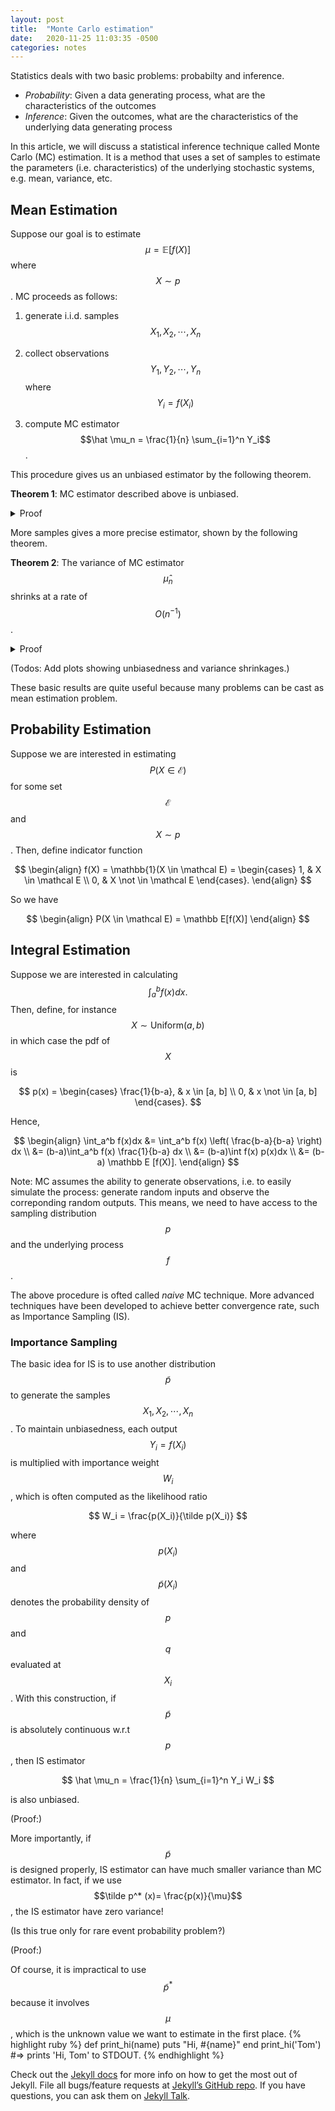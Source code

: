 ```yaml
---
layout: post
title:  "Monte Carlo estimation"
date:   2020-11-25 11:03:35 -0500
categories: notes
---
```


Statistics deals with two basic problems: probabilty and inference. 
- *Probability*: Given a data generating process, what are the characteristics of the outcomes
- *Inference*: Given the outcomes, what are the characteristics of the underlying data generating process

In this article, we will discuss a statistical inference technique called Monte Carlo (MC) estimation. It is a method that uses a set of samples to estimate the parameters (i.e. characteristics) of the underlying stochastic systems, e.g. mean, variance, etc.


## Mean Estimation
Suppose our goal is to estimate $$\mu = \mathbb E [f(X)]$$ where $$X \sim p$$. MC proceeds as follows:

1. generate i.i.d. samples $$X_1, X_2, \cdots,X_n$$

2. collect observations $$Y_1, Y_2, \cdots, Y_n$$ where $$Y_i = f(X_i)$$

3. compute MC estimator $$\hat \mu_n = \frac{1}{n} \sum_{i=1}^n Y_i$$.



This procedure gives us an unbiased estimator by the following theorem.


**Theorem 1**: MC estimator described above is unbiased.
<details>
  <summary>Proof</summary>
  
 We want to show the MC estimator is unbiased, i.e. $$\mathbb E [\hat \mu_n] - \mu = 0.$$ Directly applying the linearity of expectation

$$
\begin{align}
\mathbb E [\hat \mu_n] - \mu &= \mathbb E \left[ \frac{1}{n} \sum_{i=1}^n Y_i \right] - \mu \\
&= \mathbb E \left[ \frac{1}{n} \sum_{i=1}^n f(X_i) \right] - \mu\\
&= \frac{1}{n} \sum_{i=1}^n \mathbb E \left[f(X_i) \right] - \mu\\
&= \mu - \mu \\
&= 0
\end{align}
$$

completes the proof.

</details>



More samples gives a more precise estimator, shown by the following theorem.


**Theorem 2**: The variance of MC estimator $$\hat \mu_n$$ shrinks at a rate of $$O(n^{-1})$$.
<details>
  <summary>Proof</summary>

$$
\begin{align}
\text{Var}(\hat \mu_n) &= \text{Var} \left( \frac{1}{n} \sum_{i=1}^n Y_i \right) \\
&=  \frac{1}{n^2} \sum_{i=1}^n \text{Var} \left( Y_i \right) \\
&=  \frac{1}{n^2} \sum_{i=1}^n \text{Var} \left( f(X_i) \right) \\
&=  \frac{1}{n} \underbrace{\text{Var} \left( f(X_i) \right)}_{\text{constant}} \\
&= O(n^{-1})
\end{align}

$$

</details>


(Todos: Add plots showing unbiasedness and variance shrinkages.)



These basic results are quite useful because many problems can be cast as mean estimation problem.

## Probability Estimation

Suppose we are interested in estimating $$P(X \in \mathcal E)$$ for some set $$\mathcal E$$ and  $$X \sim p$$. Then, define indicator function 

$$
\begin{align}
f(X) = \mathbb{1}(X \in \mathcal E) = 
\begin{cases} 
1, & X \in \mathcal E \\
0, & X \not \in \mathcal E
\end{cases}.
\end{align}
$$

So we have

$$
\begin{align}
P(X \in \mathcal E) = \mathbb E[f(X)]
\end{align}
$$


## Integral Estimation

Suppose we are interested in calculating
$$
 \int_a^b f(x) dx.
$$ 
Then, define, for instance $$X \sim \text{Uniform}(a, b)$$ in which case the pdf of $$X$$ is 

$$
p(x) = 
\begin{cases}
\frac{1}{b-a}, & x \in [a, b] \\
0, & x \not \in [a, b]
\end{cases}.
$$

Hence,

$$
\begin{align}
\int_a^b f(x)dx &=  \int_a^b f(x) \left( \frac{b-a}{b-a} \right) dx \\
&= (b-a)\int_a^b f(x) \frac{1}{b-a} dx \\
&= (b-a)\int f(x) p(x)dx \\
&= (b-a) \mathbb E [f(X)].
\end{align}
$$


Note: MC assumes the ability to generate observations, i.e. to easily simulate the process: generate random inputs and observe the correponding random outputs. This means, we need to have access to the sampling distribution $$p$$ and the underlying process $$f$$.


The above procedure is ofted called *naive* MC technique. More advanced techniques have been developed to achieve better convergence rate, such as Importance Sampling (IS).

### Importance Sampling

The basic idea for IS is to use another distribution $$\tilde p$$ to generate the samples $$X_1, X_2, \cdots, X_n$$. To maintain unbiasedness, each output $$Y_i = f(X_i)$$ is multiplied with importance weight $$W_i$$,  which is often computed as the likelihood ratio 

$$
W_i = \frac{p(X_i)}{\tilde p(X_i)}
$$

where $$p(X_i)$$ and $$\tilde p(X_i)$$ denotes the probability density of $$p$$ and $$q$$ evaluated at $$X_i$$.
With this construction, if $$\tilde p$$ is absolutely continuous w.r.t $$p$$, then IS estimator 

$$
\hat \mu_n = \frac{1}{n} \sum_{i=1}^n Y_i W_i
$$

is also unbiased.

(Proof:)

More importantly, if $$\tilde p$$ is designed properly, IS estimator can have much smaller variance than MC estimator. In fact, if we use $$\tilde p^* (x)= \frac{p(x)}{\mu}$$, the IS estimator have zero variance!

(Is this true only for rare event probability problem?)

(Proof:)

Of course, it is impractical to use $$\tilde p^*$$ because it involves $$\mu$$, which is the unknown value we want to estimate in the first place.
{% highlight ruby %}
def print_hi(name)
  puts "Hi, #{name}"
end
print_hi('Tom')
#=> prints 'Hi, Tom' to STDOUT.
{% endhighlight %}

Check out the [Jekyll docs][jekyll-docs] for more info on how to get the most out of Jekyll. File all bugs/feature requests at [Jekyll’s GitHub repo][jekyll-gh]. If you have questions, you can ask them on [Jekyll Talk][jekyll-talk].

[jekyll-docs]: https://jekyllrb.com/docs/home
[jekyll-gh]:   https://github.com/jekyll/jekyll
[jekyll-talk]: https://talk.jekyllrb.com/
